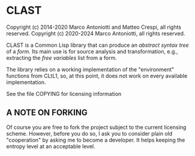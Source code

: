 CLAST
=====

Copyright (c) 2014-2020 Marco Antoniotti and Matteo Crespi, all rights reserved.
Copyright (c) 2020-2024 Marco Antoniotti, all rights reserved.

CLAST is a Common Lisp library that can produce an *abstract syntax
tree* of a *form*.  Its main use is for source analysis and
transformation, e.g., extracting the *free variables* list from a
form.

The library relies on a working implementation of the "environment"
functions from CLtL1, so, at this point, it does not work on every
available implementation.

See the file COPYING for licensing information


A NOTE ON FORKING
-----------------

Of course you are free to fork the project subject to the current
licensing scheme.  However, before you do so, I ask you to consider
plain old "cooperation" by asking me to become a developer.
It helps keeping the entropy level at an acceptable level.
